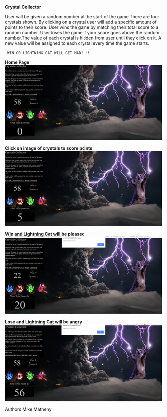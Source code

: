 **Crystal Collector**

User will be given a random number at the start of the game.There are four crystals shown. By clicking on a crystal user will add a specific amount of points to their score. User wins the game by matching their total score to a random number. User loses the game if your score goes above the random number.The value of each crystal is hidden from user until they click on it. A new value will be assigned to each crystal every time the game starts.

     WIN OR LIGHTNING CAT WILL GET MAD!!!!

**Home Page**
![](/assets/images/start.jpg)

**Click on image of crystals to score points**
![](/assets/images/score.jpg)

**Win and Lightning Cat will be pleased**
![](/assets/images/win.jpg)

**Lose and Lightning Cat will be angry**
![](/assets/images/loss.jpg)


Authors
Mike Matheny